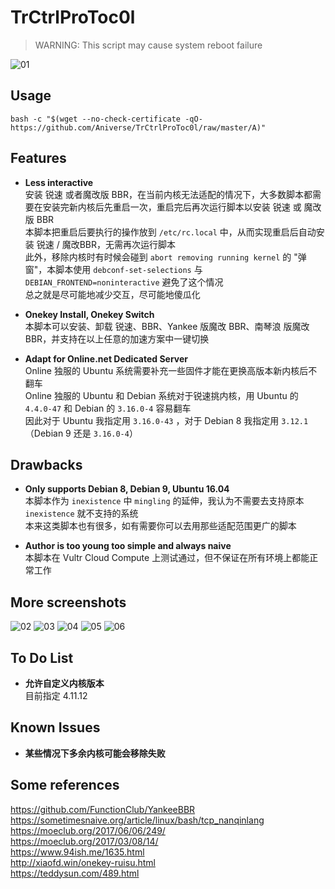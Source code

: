 # TrCtrlProToc0l
> WARNING: This script may cause system reboot failure  

![01](https://github.com/Aniverse/TrCtrlProToc0l/raw/master/Images/01.png)

## Usage

```
bash -c "$(wget --no-check-certificate -qO- https://github.com/Aniverse/TrCtrlProToc0l/raw/master/A)"
```

## Features

- **Less interactive**  
安装 锐速 或者魔改版 BBR，在当前内核无法适配的情况下，大多数脚本都需要在安装完新内核后先重启一次，重启完后再次运行脚本以安装 锐速 或 魔改版 BBR  
本脚本把重启后要执行的操作放到 `/etc/rc.local` 中，从而实现重启后自动安装 锐速 / 魔改BBR，无需再次运行脚本  
此外，移除内核时有时候会碰到 `abort removing running kernel` 的 "弹窗"，本脚本使用 `debconf-set-selections` 与 `DEBIAN_FRONTEND=noninteractive` 避免了这个情况  
总之就是尽可能地减少交互，尽可能地傻瓜化  

- **Onekey Install, Onekey Switch**  
本脚本可以安装、卸载 锐速、BBR、Yankee 版魔改 BBR、南琴浪 版魔改 BBR，并支持在以上任意的加速方案中一键切换    

- **Adapt for Online.net Dedicated Server**  
Online 独服的 Ubuntu 系统需要补充一些固件才能在更换高版本新内核后不翻车  
Online 独服的 Ubuntu 和 Debian 系统对于锐速挑内核，用 Ubuntu 的 `4.4.0-47` 和 Debian 的 `3.16.0-4` 容易翻车  
因此对于 Ubuntu 我指定用 `3.16.0-43` ，对于 Debian 8 我指定用 `3.12.1`（Debian 9 还是 `3.16.0-4`）  

## Drawbacks

- **Only supports Debian 8, Debian 9, Ubuntu 16.04**  
本脚本作为 `inexistence` 中 `mingling` 的延伸，我认为不需要去支持原本 `inexistence` 就不支持的系统  
本来这类脚本也有很多，如有需要你可以去用那些适配范围更广的脚本  

- **Author is too young too simple and always naive**  
本脚本在 Vultr Cloud Compute 上测试通过，但不保证在所有环境上都能正常工作  

## More screenshots

![02](https://github.com/Aniverse/TrCtrlProToc0l/raw/master/Images/02.png)
![03](https://github.com/Aniverse/TrCtrlProToc0l/raw/master/Images/03.png)
![04](https://github.com/Aniverse/TrCtrlProToc0l/raw/master/Images/04.png)
![05](https://github.com/Aniverse/TrCtrlProToc0l/raw/master/Images/05.png)
![06](https://github.com/Aniverse/TrCtrlProToc0l/raw/master/Images/06.png)

## To Do List

- **允许自定义内核版本**  
目前指定 4.11.12  

## Known Issues

- **某些情况下多余内核可能会移除失败**  

## Some references

https://github.com/FunctionClub/YankeeBBR  
https://sometimesnaive.org/article/linux/bash/tcp_nanqinlang  
https://moeclub.org/2017/06/06/249/  
https://moeclub.org/2017/03/08/14/  
https://www.94ish.me/1635.html  
http://xiaofd.win/onekey-ruisu.html  
https://teddysun.com/489.html  
